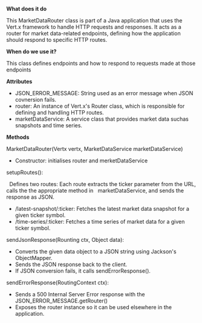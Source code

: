 **What does it do**

This MarketDataRouter class is part of a Java application that uses the Vert.x framework to handle HTTP requests and responses. It acts as a router for market data-related endpoints, defining how the application should respond to specific HTTP routes.

**When do we use it?**

This class defines endpoints and how to respond to requests made at those endpoints



**Attributes**

* JSON_ERROR_MESSAGE: String used as an error message when JSON covnersion fails.
* router: An instance of Vert.x's Router class, which is responsible for defining and handling HTTP routes.
* marketDataService: A service class that provides market data suchas snapshots and time series.


**Methods**

MarketDataRouter(Vertx vertx, MarketDataService marketDataService)
* Constructor: initialises router and merketDataService

setupRoutes():

&nbsp;&nbsp;Defines two routes: Each route extracts the ticker parameter from the URL, calls the the appropriate method in &nbsp;&nbsp;marketDataService, and sends the response as JSON.

* /latest-snapshot/:ticker: Fetches the latest market data snapshot for a given ticker symbol.
* /time-series/:ticker: Fetches a time series of market data for a given ticker symbol.

    
sendJsonResponse(Rounting ctx, Object data):
* Converts the given data object to a JSON string using Jackson's ObjectMapper.
* Sends the JSON response back to the client.
* If JSON conversion fails, it calls sendErrorResponse().
    
sendErrorResponse(RoutingContext ctx):
* Sends a 500 Internal Server Error response with the JSON_ERROR_MESSAGE.getRouter()
* Exposes the router instance so it can be used elsewhere in the application.
